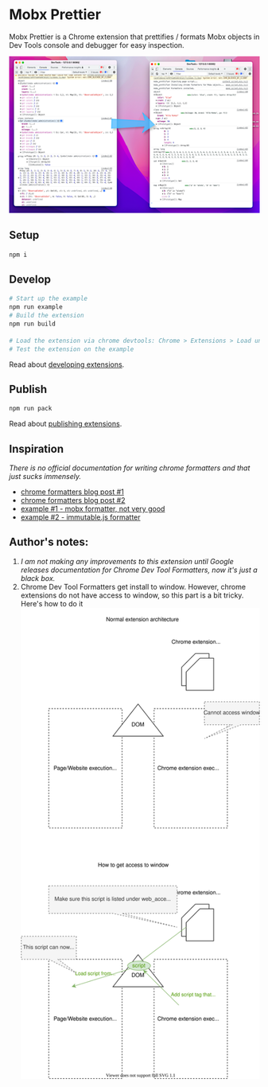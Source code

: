 # Mobx Prettier
Mobx Prettier is a Chrome extension that prettifies / formats Mobx objects in Dev Tools console and debugger for easy inspection.

![](./assets_store/screenshot.png)


## Setup
```bash
npm i
```

## Develop
```bash
# Start up the example
npm run example
# Build the extension
npm run build

# Load the extension via chrome devtools: Chrome > Extensions > Load unpacked
# Test the extension on the example
```

Read about [developing extensions](https://developer.chrome.com/docs/extensions/mv3/getstarted/).

## Publish
```bash
npm run pack
```

Read about [publishing extensions](https://developer.chrome.com/docs/webstore/publish/).

## Inspiration
*There is no official documentation for writing chrome formatters and that just sucks immensely.*

- [chrome formatters blog post #1](https://www.mattzeunert.com/2016/02/19/custom-chrome-devtools-object-formatters.html)
- [chrome formatters blog post #2](https://docs.google.com/document/d/18GbcfQ4ddHgwbUzQgALQ6o8VFxtS9eJUD-xl9EjfxOU/edit#)
- [example #1 - mobx formatter, not very good](https://github.com/kubk/mobx-log)
- [example #2 - immutable.js formatter](https://github.com/andrewdavey/immutable-devtools/blob/master/src/createFormatters.js)


## Author's notes:

1. *I am not making any improvements to this extension until Google releases documentation for Chrome Dev Tool Formatters, now it's just a black box.*
2. Chrome Dev Tool Formatters get install to window. However, chrome extensions do not have access to window, so this part is a bit tricky. Here's how to do it ![](./installation.svg)
